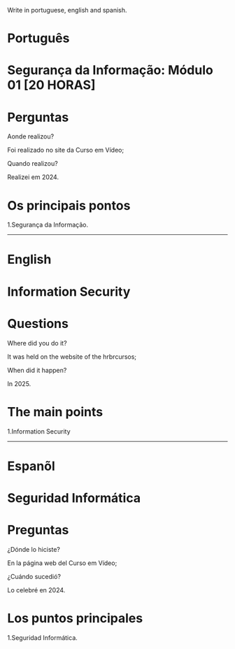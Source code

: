 Write in portuguese, english and spanish.

#  Português

# Segurança da Informação: Módulo 01 [20 HORAS]




# Perguntas

Aonde realizou?

Foi realizado no site da  Curso em Vídeo;

Quando realizou?

Realizei em 2024.

# Os principais pontos

1.Segurança da Informação.

--------------------------------------------------------------------------------------------------------------------------------

# English

# Information Security


# Questions

Where did you do it?

It was held on the website of the hrbrcursos; 

When did it happen?

In 2025.

# The main points

1.Information Security


--------------------------------------------------------------------------------------------------------------------------------

# Espanõl

# Seguridad Informática 

# Preguntas

¿Dónde lo hiciste?

En la página web del  Curso em Vídeo;

¿Cuándo sucedió?

Lo celebré en 2024.

# Los puntos principales

1.Seguridad Informática.
